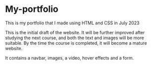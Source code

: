 # My-portfolio
This is my portfolio that I made using HTML and CSS in July 2023

This is the initial draft of the website. It will be further improved after studying the next course, 
and both the text and images will be more suitable. By the time the course is completed, it will become a mature website.

It contains a navbar, images, a video, hover effects and a form.
